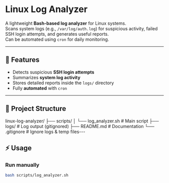 # Linux Log Analyzer

A lightweight **Bash-based log analyzer** for Linux systems.  
Scans system logs (e.g., `/var/log/auth.log`) for suspicious activity, failed SSH login attempts, and generates useful reports.  
Can be automated using `cron` for daily monitoring.

---

## 🚀 Features
- Detects suspicious **SSH login attempts**  
- Summarizes **system log activity**  
- Stores detailed reports inside the `logs/` directory  
- Fully **automated** with `cron`  

---

## 📂 Project Structure
linux-log-analyzer/
├── scripts/
│   └── log_analyzer.sh   # Main script
├── logs/                 # Log output (gitignored)
├── README.md             # Documentation
└── .gitignore            # Ignore logs & temp files---

## ⚡ Usage

### Run manually
```bash
bash scripts/log_analyzer.sh
